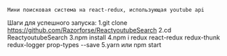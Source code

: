 
    Мини поисковая система на react-redux, использующая youtube api

Шаги для успешного запуска:
1.git clone https://github.com/Razorforse/ReactyoutubeSearch
2.cd ReactyoutubeSearch
3.npm install
4.npm i redux react-redux redux-thunk redux-logger prop-types --save
5.yarn или npm start 
